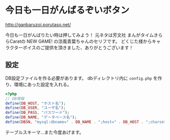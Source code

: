 今日も一日がんばるぞいボタン
==========

http://ganbaruzoi.porutaso.net/

今日も一日がんばりたい時は押してみよう！
元ネタは芳文社 まんがタイムきららCaratの NEW GAME! の涼風青葉ちゃんのセリフです。
どくじた様からキャラクターボイスのご提供を頂きました、ありがとうございます！

## 設定

DB設定ファイルを作る必要があります。
dbディレクトリ内に `config.php` を作り、環境にあった設定を入れる。

```php
<?php
// DB情報
define(DB_HOST, "ホスト名");
define(DB_USER, "ユーザ名");
define(DB_PASS, "パスワード");
define(DB_NAME, "データベース名");
define(DBSN, "mysql:dbname=" . DB_NAME . ";host=" . DB_HOST . ";charset=utf8");
```

テーブルスキーマ…また今度あげます。
